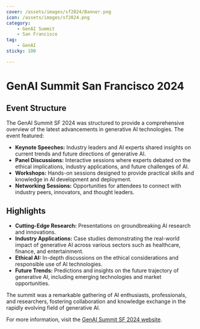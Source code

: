 ```yaml
---
cover: /assets/images/sf2024/Banner.png
icon: /assets/images/sf2024.png
category:
    - GenAI Summit
    - San Francisco
tag:
    - GenAI
sticky: 100

---
```


# GenAI Summit San Francisco 2024 

## Event Structure

The GenAI Summit SF 2024 was structured to provide a comprehensive overview of the latest advancements in generative AI technologies. The event featured:

- **Keynote Speeches:** Industry leaders and AI experts shared insights on current trends and future directions of generative AI.
- **Panel Discussions:** Interactive sessions where experts debated on the ethical implications, industry applications, and future challenges of AI.
- **Workshops:** Hands-on sessions designed to provide practical skills and knowledge in AI development and deployment.
- **Networking Sessions:** Opportunities for attendees to connect with industry peers, innovators, and thought leaders.

## Highlights

- **Cutting-Edge Research:** Presentations on groundbreaking AI research and innovations.
- **Industry Applications:** Case studies demonstrating the real-world impact of generative AI across various sectors such as healthcare, finance, and entertainment.
- **Ethical AI:** In-depth discussions on the ethical considerations and responsible use of AI technologies.
- **Future Trends:** Predictions and insights on the future trajectory of generative AI, including emerging technologies and market opportunities.

The summit was a remarkable gathering of AI enthusiasts, professionals, and researchers, fostering collaboration and knowledge exchange in the rapidly evolving field of generative AI.

For more information, visit the [GenAI Summit SF 2024 website](https://genaisummit.ai/).

<Catalog />
